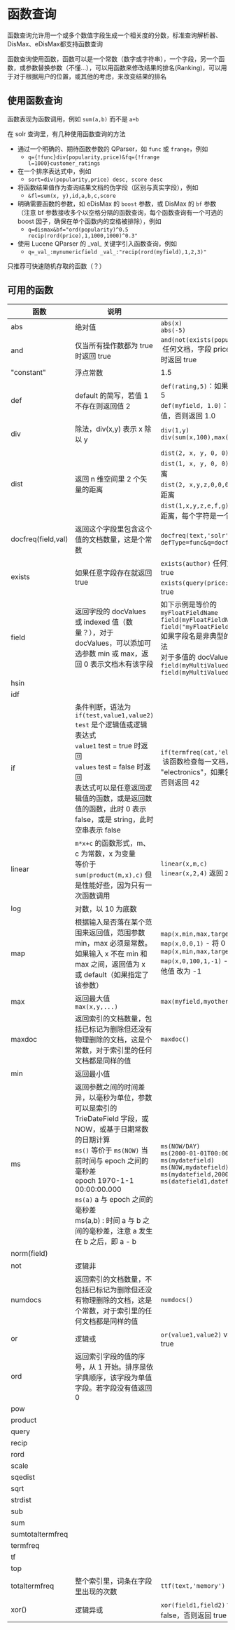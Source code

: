 # 函数查询

函数查询允许用一个或多个数值字段生成一个相关度的分数，标准查询解析器、DisMax、eDisMax都支持函数查询

函数查询使用函数，函数可以是一个常数（数字或字符串），一个字段，另一个函数，或参数替换参数（不懂...），可以用函数来修改结果的排名(Ranking)，可以用于对于根据用户的位置，或其他的考虑，来改变结果的排名

## 使用函数查询

函数表现为函数调用，例如 `sum(a,b)` 而不是 `a+b`

在 solr 查询里，有几种使用函数查询的方法

* 通过一个明确的、期待函数参数的 QParser，如 `func` 或 `frange`，例如
  * `q={!func}div(popularity,price)&fq={!frange l=1000}customer_ratings`
* 在一个排序表达式中，例如
  * `sort=div(popularity,price) desc, score desc`
* 将函数结果值作为查询结果文档的伪字段（区别与真实字段），例如
  * `&fl=sum(x, y),id,a,b,c,score`
* 明确需要函数的参数，如 eDisMax 的 `boost` 参数，或 DisMax 的 `bf` 参数（注意 bf 参数接收多个以空格分隔的函数查询，每个函数查询有一个可选的 boost 因子，确保在单个函数内的空格被排除），例如
  * `q=dismax&bf="ord(popularity)^0.5 recip(rord(price),1,1000,1000)^0.3"`
* 使用 Lucene QParser 的 \_val\_ 关键字引入函数查询，例如
  * `q=_val_:mynumericfield _val_:"recip(rord(myfield),1,2,3)"`

只推荐可快速随机存取的函数（？）

## 可用的函数

| 函数 | 说明 | 语法示例 |
| -- | -- | -- |
| abs | 绝对值 | `abs(x)` <br> `abs(-5)` |
| and | 仅当所有操作数都为 true 时返回 true | `and(not(exists(popularity)),exists(price))`<br>&nbsp;任何文档，字段 price 有值，且字段 popularity 没有值时返回 true |
| "constant" | 浮点常数 | 1.5 |
| def | default 的简写，若值 1 不存在则返回值 2 | `def(rating,5)`：如果 rating 存在则返回之，否则返回 5 <br>`def(myfield, 1.0)`：如果字段 myfield 存在返回其值，否则返回 1.0 |
| div | 除法，div(x,y) 表示 x 除以 y | `div(1,y)`<br>`div(sum(x,100),max(y,1))` |
| dist | 返回 n 维空间里 2 个矢量的距离 | `dist(2, x, y, 0, 0)`：(0,0) 和 (x,y) 之间的欧氏距离<br>`dist(1, x, y, 0, 0)`: (0,0) 和 (x,y) 之间的曼哈顿距离<br>`dist(2, x,y,z,0,0,0)`：(0,0,0) 和 (x,y,z) 之间的欧氏距离<br>`dist(1,x,y,z,e,f,g)`: (x,y,z) 和 (e,f,g) 之间的曼哈顿距离，每个字符是一个字段名 |
| docfreq(field,val) | 返回这个字段里包含这个值的文档数量，这是个常数 | `docfreq(text,'solr')`<br>`defType=func&q=docfreq(text,$myterm)&myterm=solr` |
| exists | 如果任意字段存在就返回 true | `exists(author)` 任何文档在 author 字段有值就返回 true<br>`exists(query(price:5.00))` price 匹配 5.00 就返回 true |
| field | 返回字段的 docValues 或 indexed 值（数量？），对于 docValues，可以添加可选参数 min 或 max，返回 0 表示文档木有该字段 | 如下示例是等价的<br> `myFloatFieldName`<br>`field(myFloatFieldName)`<br>`field("myFloatFieldName")`<br>如果字段名是非典型的（例如包含了空格）用第三种写法<br>对于多值的 docValues 字段，示例如下<br>`field(myMultiValuedFloatField,min)`<br>`field(myMultiValuedFloatField,max)`|
| hsin |  |  |
| idf |  |  |
| if | 条件判断，语法为<br>`if(test,value1,value2)`<br>`test` 是个逻辑值或逻辑表达式<br>`value1` test = true 时返回<br>`values` test = false 时返回<br>表达式可以是任意返回逻辑值的函数，或是返回数值的函数，此时 0 表示 false，或是 string，此时空串表示 false | `if(termfreq(cat,'electronics'),popularity,42)`<br>&nbsp;该函数检查每一文档，字段 cat 是否包含词条 "electronics"，如果包含，返回 popularity 字段的值，否则返回 42 |
| linear | `m*x+c` 的函数形式，m、c 为常数，x 为变量<br>等价于 `sum(product(m,x),c)` 但是性能好些，因为只有一次函数调用 | `linear(x,m,c)`<br>`linear(x,2,4)` 返回 `2*x+4` |
| log | 对数，以 10 为底数 |  |
| map | 根据输入是否落在某个范围来返回值，范围参数 min，max 必须是常数。如果输入 x 不在 min 和 max 之间，返回值为 x 或 default（如果指定了该参数） | `map(x,min,max,target)`<br>`map(x,0,0,1)` - 将 0 改为 1，处理默认值 0 时有用<br>`map(x,min,max,target,default)`<br>`map(x,0,100,1,-1)` - 将 0~100 之间的值改为 1，其他值 改为 -1 |
| max | 返回最大值 `max(x,y,...)` | `max(myfield,myotherfield,0)` |
| maxdoc | 返回索引的文档数量，包括已标记为删除但还没有物理删除的文档，这是个常数，对于索引里的任何文档都是同样的值 | `maxdoc()` |
| min | 返回最小值 |  |
| ms | 返回参数之间的时间差异，以毫秒为单位，参数可以是索引的 TrieDateField 字段，或NOW，或基于日期常数的日期计算<br>`ms()` 等价于 `ms(NOW)` 当前时间与 epoch 之间的毫秒差<br>epoch 1970-1-1 00:00:00.000<br>`ms(a)` a 与 epoch 之间的毫秒差<br>ms(a,b) : 时间 a 与 b 之间的毫秒差，注意 a 发生在 b 之后，即 a - b | `ms(NOW/DAY)`<br> `ms(2000-01-01T00:00:00Z)`<br> `ms(mydatefield)`<br>`ms(NOW,mydatefield)`<br> `ms(mydatefield,2000-01-01T00:00:00Z)`<br> `ms(datefield1,datefield2)` |
| norm(field) |  |  |
| not | 逻辑非 |  |
| numdocs | 返回索引的文档数量，不包括已标记为删除但还没有物理删除的文档，这是个常数，对于索引里的任何文档都是同样的值 | `numdocs()` |
| or | 逻辑或 | `or(value1,value2)` value1 和 value2 都为 true 时返回 true |
| ord | 返回索引字段的值的序号，从 1 开始。排序是依字典顺序，该字段为单值字段。若字段没有值返回 0 |  |
| pow |  |  |
| product |  |  |
| query |  |  |
| recip |  |  |
| rord |  |  |
| scale |  |  |
| sqedist |  |  |
| sqrt |  |  |
| strdist |  |  |
| sub |  |  |
| sum |  |  |
| sumtotaltermfreq |  |  |
| termfreq |  |  |
| tf |  |  |
| top |  |  |
| totaltermfreq | 整个索引里，词条在字段里出现的次数 | `ttf(text,'memory')` |
| xor() | 逻辑异或 | `xor(field1,field2)` field1 ，field2 都为 true 则返回 false，否则返回 true |


